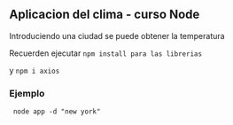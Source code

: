 ## Aplicacion del clima - curso Node

Introduciendo una ciudad se puede obtener la temperatura

Recuerden ejecutar ```npm install para las librerias```

y ```npm i axios``` 

### Ejemplo 

``` node app -d "new york"```

